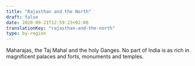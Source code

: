 ```yaml
---
title: "Rajasthan and the North"
draft: false
date: 2020-09-21T12:59:23+02:00
translationKey: "rajasthan-and-the-north"
type: by-region
---
```

Maharajas, the Taj Mahal and the holy Ganges. No part of India is as rich in magnificent palaces and forts, monuments and temples.